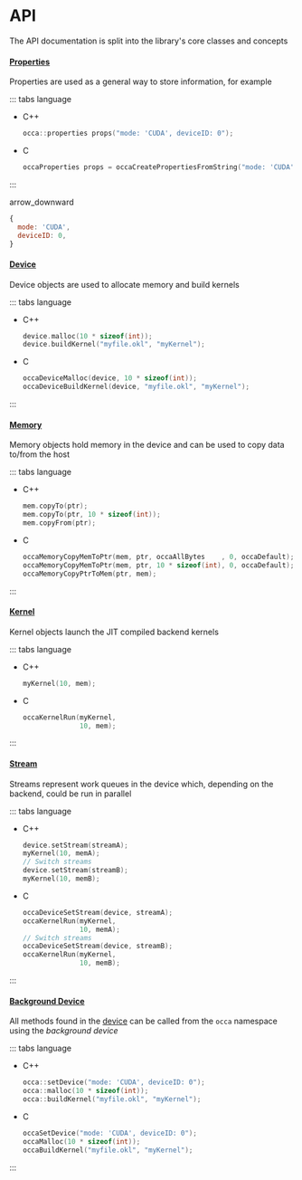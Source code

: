 # API

The API documentation is split into the library's core classes and concepts

#### [Properties](/api/properties)

Properties are used as a general way to store information, for example

::: tabs language

- C++
    ```cpp
    occa::properties props("mode: 'CUDA', deviceID: 0");
    ```

- C
    ```c
    occaProperties props = occaCreatePropertiesFromString("mode: 'CUDA', deviceID: 0");
    ```

:::

<md-icon class="transform-arrow">arrow_downward</md-icon>

```js
{
  mode: 'CUDA',
  deviceID: 0,
}
```

#### [Device](/api/device)

Device objects are used to allocate memory and build kernels

::: tabs language

- C++
    ```cpp
    device.malloc(10 * sizeof(int));
    device.buildKernel("myfile.okl", "myKernel");
    ```

- C
    ```c
    occaDeviceMalloc(device, 10 * sizeof(int));
    occaDeviceBuildKernel(device, "myfile.okl", "myKernel");
    ```

:::

#### [Memory](/api/memory)

Memory objects hold memory in the device and can be used to copy data to/from the host

::: tabs language

- C++
    ```cpp
    mem.copyTo(ptr);
    mem.copyTo(ptr, 10 * sizeof(int));
    mem.copyFrom(ptr);
    ```

- C
    ```c
    occaMemoryCopyMemToPtr(mem, ptr, occaAllBytes    , 0, occaDefault);
    occaMemoryCopyMemToPtr(mem, ptr, 10 * sizeof(int), 0, occaDefault);
    occaMemoryCopyPtrToMem(ptr, mem);
    ```

:::

#### [Kernel](/api/kernel)

Kernel objects launch the JIT compiled backend kernels

::: tabs language

- C++
    ```cpp
    myKernel(10, mem);
    ```

- C
    ```c
    occaKernelRun(myKernel,
                  10, mem);
    ```

:::

#### [Stream](/api/stream)

Streams represent work queues in the device which, depending on the backend, could be run in parallel

::: tabs language

- C++
    ```cpp
    device.setStream(streamA);
    myKernel(10, memA);
    // Switch streams
    device.setStream(streamB);
    myKernel(10, memB);
    ```

- C
    ```c
    occaDeviceSetStream(device, streamA);
    occaKernelRun(myKernel,
                  10, memA);
    // Switch streams
    occaDeviceSetStream(device, streamB);
    occaKernelRun(myKernel,
                  10, memB);
    ```

:::

#### [Background Device](/api/background-device)

All methods found in the [device](/api/device) can be called from the `occa` namespace using the _background device_

::: tabs language

- C++
    ```cpp
    occa::setDevice("mode: 'CUDA', deviceID: 0");
    occa::malloc(10 * sizeof(int));
    occa::buildKernel("myfile.okl", "myKernel");
    ```

- C
    ```c
    occaSetDevice("mode: 'CUDA', deviceID: 0");
    occaMalloc(10 * sizeof(int));
    occaBuildKernel("myfile.okl", "myKernel");
    ```

:::
